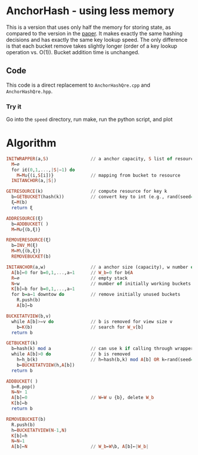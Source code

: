# AnchorHash - using less memory

This is a version that uses only half the memory for storing state, as compared to the version in the [paper](https://doi.org/10.1109/TNET.2020.3039547). It makes exactly the same hashing decisions and has exactly the same key lookup speed. The only difference is that each bucket remove takes slightly longer (order of a key lookup operation vs. O(1)). Bucket addition time is unchanged.

## Code
This code is a direct replacement to `AnchorHashQre.cpp` and `AnchorHashQre.hpp`.

### Try it
Go into the `speed` directory, run make, run the python script, and plot

# Algorithm

```hs
INITWRAPPER(a,S)                // a anchor capacity, S list of resources, a>=|S|
  M←∅
  for i∈(0,1,...,|S|−1) do
    M←M∪{(i,S[i])}              // mapping from bucket to resource
  INITANCHOR(a,|S|)

GETRESOURCE(k)                  // compute resource for key k
  b←GETBUCKET(hash(k))          // convert key to int (e.g., rand(seed=k)) and call anchorHash
  ξ←M(b)
  return ξ

ADDRESOURCE(ξ)
  b←ADDBUCKET( )
  M←M∪{(b,ξ)}

REMOVERESOURCE(ξ)
  b←INV_M(ξ)
  M←M\{(b,ξ)}
  REMOVEBUCKET(b)
```

```hs
INITANCHOR(a,w)                 // a anchor size (capacity), w number of workers (size)
  A[b]←0 for b=0,1,...,a−1      // W_b←0 for b∈A
  R←∅                           // empty stack
  N←w                           // mumber of initially working buckets
  K[b]←b for b=0,1,...,a−1
  for b=a−1 downtow do          // remove initially unused buckets
    R.push(b)
    A[b]←b

BUCKETATVIEW(b,v)
  while A[b]>=v do              // b is removed for view size v
    b←K(b)                      // search for W_v[b]
  return b

GETBUCKET(k)
  b←hash(k) mod a               // can use k if calling through wrapper as it is already hash(key)
  while A[b]>0 do               // b is removed
    h←h_b(k)                    // h←hash(b,k) mod A[b] OR k←rand(seed=k), h←k mod A[b]
    b←BUCKETATVIEW(h,A[b])
  return b

ADDBUCKET( )
  b←R.pop()
  N←N+ 1
  A[b]←0                        // W←W ∪ {b}, delete W_b
  K[b]←b
  return b

REMOVEBUCKET(b)
  R.push(b)
  h←BUCKETATVIEW(N-1,N)
  K[b]←h
  N←N−1
  A[b]←N                        // W_b←W\b, A[b]←|W_b|
```
